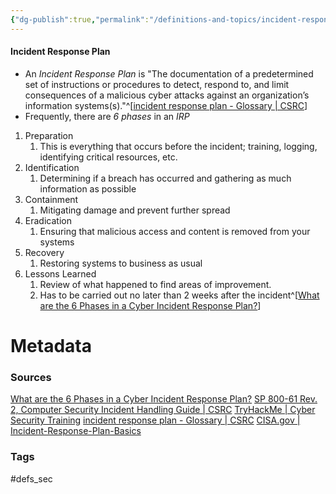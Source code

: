 ```yaml
---
{"dg-publish":true,"permalink":"/definitions-and-topics/incident-response-plan/"}
---
```


#### Incident Response Plan
- An *Incident Response Plan* is "The documentation of a predetermined set of instructions or procedures to detect, respond to, and limit consequences of a malicious cyber attacks against an organization’s information systems(s)."^[[incident response plan - Glossary | CSRC](https://csrc.nist.gov/glossary/term/incident_response_plan)]
- Frequently, there are *6 phases* in an *IRP*
1. Preparation
	1. This is everything that occurs before the incident; training, logging, identifying critical resources, etc.
2. Identification
	1. Determining if a breach has occurred and gathering as much information as possible
3. Containment
	1. Mitigating damage and prevent further spread
4. Eradication
	1. Ensuring that malicious access and content is removed from your systems
5. Recovery
	1. Restoring systems to business as usual
6. Lessons Learned
	1. Review of what happened to find areas of improvement.
	2. Has to be carried out no later than 2 weeks after the incident^[[What are the 6 Phases in a Cyber Incident Response Plan?](https://www.cm-alliance.com/cybersecurity-blog/what-are-the-6-phases-in-a-cyber-incident-response-plan)]




# Metadata

### Sources
[What are the 6 Phases in a Cyber Incident Response Plan?](https://www.cm-alliance.com/cybersecurity-blog/what-are-the-6-phases-in-a-cyber-incident-response-plan)
[SP 800-61 Rev. 2, Computer Security Incident Handling Guide | CSRC](https://csrc.nist.gov/pubs/sp/800/61/r2/final)
[TryHackMe | Cyber Security Training](https://tryhackme.com/r/room/principlesofsecurity)
[incident response plan - Glossary | CSRC](https://csrc.nist.gov/glossary/term/incident_response_plan)
[CISA.gov | Incident-Response-Plan-Basics](https://www.cisa.gov/sites/default/files/publications/Incident-Response-Plan-Basics_508c.pdf)
### Tags
#defs_sec 